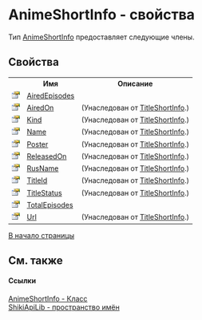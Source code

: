 # AnimeShortInfo - свойства
 

Тип <a href="T_ShikiApiLib_AnimeShortInfo.md">AnimeShortInfo</a> предоставляет следующие члены.


## Свойства
<table><tr><th></th><th>Имя</th><th>Описание</th></tr><tr><td><img src="media/pubproperty.gif" /></td><td><a href="P_ShikiApiLib_AnimeShortInfo_AiredEpisodes.md">AiredEpisodes</a></td><td /></tr><tr><td><img src="media/pubproperty.gif" /></td><td><a href="P_ShikiApiLib_TitleShortInfo_AiredOn.md">AiredOn</a></td><td> (Унаследован от <a href="T_ShikiApiLib_TitleShortInfo.md">TitleShortInfo</a>.)</td></tr><tr><td><img src="media/pubproperty.gif" /></td><td><a href="P_ShikiApiLib_TitleShortInfo_Kind.md">Kind</a></td><td> (Унаследован от <a href="T_ShikiApiLib_TitleShortInfo.md">TitleShortInfo</a>.)</td></tr><tr><td><img src="media/pubproperty.gif" /></td><td><a href="P_ShikiApiLib_TitleShortInfo_Name.md">Name</a></td><td> (Унаследован от <a href="T_ShikiApiLib_TitleShortInfo.md">TitleShortInfo</a>.)</td></tr><tr><td><img src="media/pubproperty.gif" /></td><td><a href="P_ShikiApiLib_TitleShortInfo_Poster.md">Poster</a></td><td> (Унаследован от <a href="T_ShikiApiLib_TitleShortInfo.md">TitleShortInfo</a>.)</td></tr><tr><td><img src="media/pubproperty.gif" /></td><td><a href="P_ShikiApiLib_TitleShortInfo_ReleasedOn.md">ReleasedOn</a></td><td> (Унаследован от <a href="T_ShikiApiLib_TitleShortInfo.md">TitleShortInfo</a>.)</td></tr><tr><td><img src="media/pubproperty.gif" /></td><td><a href="P_ShikiApiLib_TitleShortInfo_RusName.md">RusName</a></td><td> (Унаследован от <a href="T_ShikiApiLib_TitleShortInfo.md">TitleShortInfo</a>.)</td></tr><tr><td><img src="media/pubproperty.gif" /></td><td><a href="P_ShikiApiLib_TitleShortInfo_TitleId.md">TitleId</a></td><td> (Унаследован от <a href="T_ShikiApiLib_TitleShortInfo.md">TitleShortInfo</a>.)</td></tr><tr><td><img src="media/pubproperty.gif" /></td><td><a href="P_ShikiApiLib_TitleShortInfo_TitleStatus.md">TitleStatus</a></td><td> (Унаследован от <a href="T_ShikiApiLib_TitleShortInfo.md">TitleShortInfo</a>.)</td></tr><tr><td><img src="media/pubproperty.gif" /></td><td><a href="P_ShikiApiLib_AnimeShortInfo_TotalEpisodes.md">TotalEpisodes</a></td><td /></tr><tr><td><img src="media/pubproperty.gif" /></td><td><a href="P_ShikiApiLib_TitleShortInfo_Url.md">Url</a></td><td> (Унаследован от <a href="T_ShikiApiLib_TitleShortInfo.md">TitleShortInfo</a>.)</td></tr></table>
<a href="#animeshortinfo---свойства">В начало страницы</a>

## См. также


#### Ссылки
<a href="T_ShikiApiLib_AnimeShortInfo.md">AnimeShortInfo - Класс</a><br /><a href="N_ShikiApiLib.md">ShikiApiLib - пространство имён</a><br />